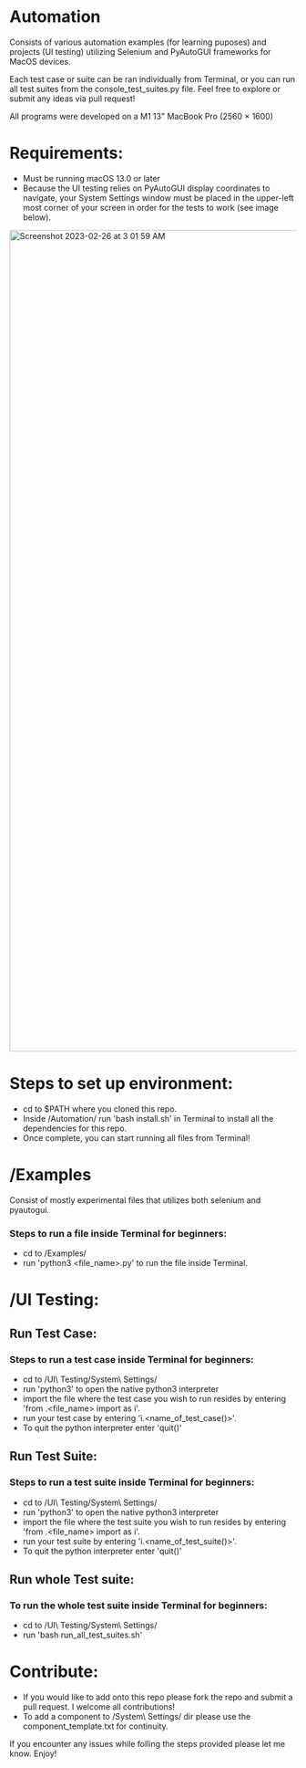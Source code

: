 # Automation

Consists of various automation examples (for learning puposes) and projects (UI testing) utilizing 
Selenium and PyAutoGUI frameworks for MacOS devices. 

Each test case or suite can be ran individually from Terminal, or you can run all test suites from the console_test_suites.py file.
Feel free to explore or submit any ideas via pull request! 

All programs were developed on a M1 13" MacBook Pro (2560 × 1600)

# Requirements:

* Must be running macOS 13.0 or later 
* Because the UI testing relies on PyAutoGUI display coordinates to navigate, your System Settings window must be placed in the upper-left most corner of your screen in order for the tests to work (see image below).

<img width="1440" alt="Screenshot 2023-02-26 at 3 01 59 AM" src="https://user-images.githubusercontent.com/64452847/221402098-84bdbffb-a93a-4e48-858e-a8c4e085a20e.png">

# Steps to set up environment:

- cd to $PATH where you cloned this repo.
- Inside /Automation/ run 'bash install.sh' in Terminal to install all the dependencies for this repo.
- Once complete, you can start running all files from Terminal!


# /Examples
Consist of mostly experimental files that utilizes both selenium and pyautogui.

### Steps to run a file inside Terminal for beginners:

- cd to /Examples/
- run 'python3 <file_name>.py' to run the file inside Terminal.


# /UI Testing:

## Run Test Case:
### Steps to run a test case inside Terminal for beginners:

- cd to /UI\ Testing/System\ Settings/
- run 'python3' to open the native python3 interpreter 
- import the file where the test case you wish to run resides by entering 'from <directory>.<file_name> import <Class Name> as i'.
- run your test case by entering 'i.<name_of_test_case()>'.
- To quit the python interpreter enter 'quit()'

## Run Test Suite:
### Steps to run a test suite inside Terminal for beginners:

- cd to /UI\ Testing/System\ Settings/
- run 'python3' to open the native python3 interpreter 
- import the file where the test suite you wish to run resides by entering 'from <directory>.<file_name> import <Class Name> as i'.
- run your test suite by entering 'i.<name_of_test_suite()>'.
- To quit the python interpreter enter 'quit()'

## Run whole Test suite:
### To run the whole test suite inside Terminal for beginners:

- cd to /UI\ Testing/System\ Settings/
- run 'bash run_all_test_suites.sh'


# Contribute:
* If you would like to add onto this repo please fork the repo and submit a pull request. I welcome all contributions!
* To add a component to /System\ Settings/ dir please use the component_template.txt for continuity. 
 

If you encounter any issues while folling the steps provided please let me know. Enjoy!

